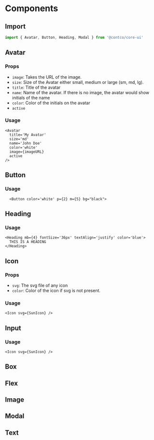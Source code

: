 # Components

## Import

```ts
import { Avatar, Button, Heading, Modal } from '@contco/core-ui'
```

## Avatar

### Props

- `image`: Takes the URL of the image.
- `size`: Size of the Avatar either small, medium or large (sm, md, lg).
- `title`: Title of the avatar
- `name`: Name of the avatar. If there is no image, the avatar would show initials of the name
- `color`: Color of the initials on the avatar
- `active`

### Usage

```tsx
<Avatar
  title='My Avatar'
  size='md'
  name='John Doe'
  color='white'
  image={imageURL}
  active
/>
```

## Button

### Usage

```tsx
  <Button color='white' p={2} m={5} bg="black">
```

## Heading

### Usage

```tsx
<Heading mb={4} fontSize='36px' textAlign='justify' color='blue'>
  THIS IS A HEADING
</Heading>
```

## Icon

### Props

- `svg`: The svg file of any icon
- `color`: Color of the icon if svg is not present.

### Usage

```tsx
<Icon svg={SunIcon} />
```

## Input

### Usage

```tsx
<Icon svg={SunIcon} />
```

## Box

## Flex

## Image

## Modal

## Text
